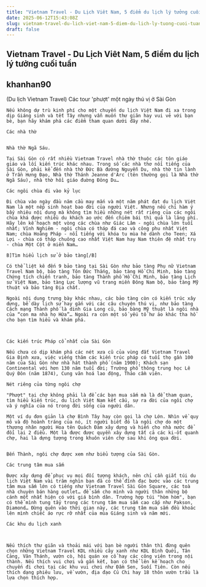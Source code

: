 ```yaml
---
title: "Vietnam Travel - Du Lịch Viêt Nam, 5 điểm du lịch lý tưởng cuối tuần"
date: 2025-06-12T15:43:08Z
slug: vietnam-travel-du-lich-viet-nam-5-diem-du-lich-ly-tuong-cuoi-tuan
draft: false
---
```


## Vietnam Travel - Du Lịch Viêt Nam, 5 điểm du lịch lý tưởng cuối tuần

## khanhan90

(Du lịch Vietnam Travel) Các tour 'phượt' một ngày thú vị ở Sài Gòn

    Nếu không dự trù kinh phí cho một chuyến du lịch Việt Nam đi xa trong dịp Giáng sinh và tết Tây nhưng vẫn muốn thư giãn hay vui vẻ với bạn bè, bạn hãy khám phá các điểm tham quan dưới đây nhé.

    Các nhà thờ

    
    Nhà thờ Ngã Sáu.

    Tại Sài Gòn có rất nhiều Vietnam Travel nhà thờ thuộc các tôn giáo giáo và lối kiến trúc khác nhau. Trong số các nhà thơ nổi tiếng của Sài Gòn, phải kể đến nhà thờ Đức Bà đường Nguyễn Du, nhà thờ tin lành ở Trần Hưng Đạo, Nhà thờ Thánh Jeanne d'Arc (tên thường gọi là Nhà thờ Ngã Sáu), nhà thờ hồi giáo đuờng Đông Du…

    Các ngôi chùa đi vào kỷ lục

    Đi chùa vào ngày đầu năm cầu may mắn và một năm phát đạt du lịch Việt Nam là một nếp sinh hoạt bao đời của người Việt. Nhưng nếu chỉ hàm ý bấy nhiêu nội dung mà không tìm hiểu những nét rất riêng của các ngôi chùa khá được nhiều du khách ao ước đến chiêm bái thì quả là lãng phí. Hãy lên kế hoạch một vòng các chùa như Giác Lâm - ngôi chùa lớn tuổi nhất; Vĩnh Nghiêm - ngôi chùa có tháp đá cao và công phu nhất Việt Nam; chùa Hoằng Pháp - nổi tiếng với khóa tu mùa hè dành cho Teen; Xá Lợi - chùa có tháp chuông cao nhất Việt Nam hay Nam thiên đệ nhất trụ - chùa Một Cột ở miền Nam…

    B]Tìm hiểu lịch sử ở bảo tàng[/B]

    Có thể liệt kê đến 9 bảo tàng tại Sài Gòn như bảo tàng Phụ nữ Vietnam Travel Nam bộ, bảo tàng Tôn Đức Thắng, bảo tàng Hồ Chí Minh, bảo tàng Chứng tích chiến tranh, bảo tàng Thành phố Hồ Chí Minh, bảo tàng Lịch sử Việt Nam, bảo tàng Lực lượng vũ trang miền Đông Nam bộ, bảo tàng Mỹ thuật và bảo tàng Địa chất.

    Ngoài nội dung trưng bày khác nhau, các bảo tàng còn có kiến trúc xây dựng, bề dày lịch sử hay gắn với các câu chuyện thú vị, như bảo tàng Cách mạng Thành phố là dinh Gia Long cũ, bảo bàng Mỹ thuật là ngôi nhà của “con ma nhà họ Hứa”… Ngoài ra còn một số yếu tố hư ảo khác tha hồ cho bạn tìm hiểu và khám phá.

    

    Các kiến trúc Pháp cổ nhất của Sài Gòn

    Nếu chưa có dịp khám phá các nét xưa cũ của vùng đất Vietnam Travel Gia Định xưa, việc viếng thăm các kiến trúc pháp có tuổi thọ gần 100 năm của Sài Gòn như nhà hát thành phố (năm 1900); Khách sạn Continental với hơn 130 năm tuổi đời; Trường phổ thông trung học Lê Quý Đôn (năm 1874), Cung văn hoá lao động, Thảo cầm viên.

    Nét riêng của từng ngôi chợ

    "Phượt" tại chợ không phải là để các bạn mua sắm mà là để tham quan, tìm hiểu kiến trúc, du lịch Việt Nam kết cấu, sự ra đời của ngôi chợ và ý nghĩa của nó trong đời sống của người dân.

    Một ví dụ đơn giản là chợ Bình Tây hay còn gọi là chợ Lớn. Nhìn về quy mô và độ hoành tráng của nó, ít người biết đó là ngôi chợ do một thương nhân người Hoa tên Quách Đàm xây dựng và hiến cho nhà nước để đổi lại 2 điều. Một là được được quyền xây dựng tất cả các ki-ốt quanh chợ, hai là dựng tượng trong khuôn viên chợ sau khi ông qua đời.

    
    Bến Thành, ngôi chợ được xem như biểu tượng của Sài Gòn.

    Các trung tâm mua sắm

    Được xây dựng để phục vụ mọi đối tượng khách, nên chỉ cần giắt túi du lịch Việt Nam vài trăm nghìn bạn đã có thể đĩnh đạc bước vào các trung tâm mua sắm lớn có tiếng như Vietnam Travel Sài Gòn Square, các toà nhà chuyên bán hàng outlet… để sắm cho mình và người thân những bộ cánh mốt nhất hiện có với giá bình dân. Trường hợp túi "hòm hòm", bạn có thể mình tung tẩy trong các trung tâm mua sắm cao cấp như Pakson, Diamond… Đừng quên vào thời gian này, các trung tâm mua sắm đều khoác lên mình chiếc áo rực rỡ nhất của mùa Giáng sinh và năm mới.

    Các khu du lịch xanh

    

    Nếu thích thư giãn và thoải mái với bạn bè người thân thì đừng quên chọn những Vietnam Travel KDL nhiều cây xanh như KDL Bình Quới, Tân Cảng, Văn Thánh, vườn cò, hội quán xe cổ hay các công viên trong nội thành. Nếu thích vui chơi và gắn kết, bạn có thể lên kế hoạch cho chuyến đi chơi tại các khu vui chơi như Đầm Sen, Suối Tiên. Còn nếu thích dạng phiêu lưu, về vườn, địa đạo Củ Chi hay 18 thôn vườn trầu là lựa chọn thích hợp.